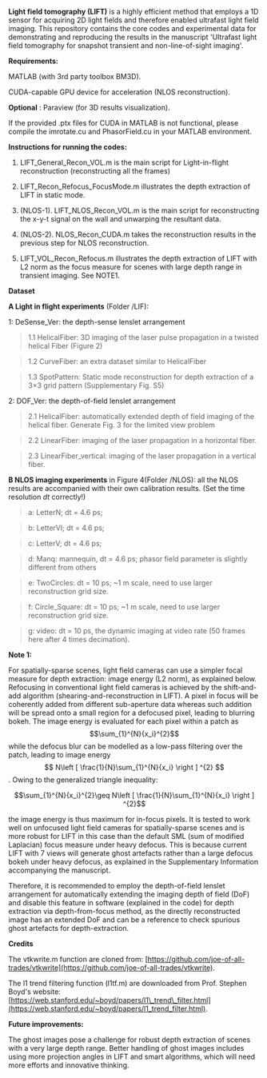 **Light field tomography (LIFT)** is a highly efficient method that employs a 1D sensor for acquiring 2D light fields and therefore enabled ultrafast light field imaging. This repository contains the core codes and experimental data for demonstrating and reproducing the results in the manuscript &#39;Ultrafast light field tomography for snapshot transient and non-line-of-sight imaging&#39;.

**Requirements:**

MATLAB (with 3rd party toolbox BM3D).

CUDA-capable GPU device for acceleration (NLOS reconstruction).

**Optional** : Paraview (for 3D results visualization).

If the provided .ptx files for CUDA in MATLAB is not functional, please compile the imrotate.cu and PhasorField.cu in your MATLAB environment.

**Instructions for running the codes:**

1. LIFT\_General\_Recon\_VOL.m is the main script for Light-in-flight reconstruction (reconstructing all the frames)

2. LIFT\_Recon\_Refocus\_FocusMode.m illustrates the depth extraction of LIFT in static mode.

3. (NLOS-1). LIFT\_NLOS\_Recon\_VOL.m is the main script for reconstructing the x-y-t signal on the wall and unwarping the resultant data.

3. (NLOS-2). NLOS\_Recon\_CUDA.m takes the reconstruction results in the previous step for NLOS reconstruction.

4. LIFT\_VOL\_Recon\_Refocus.m illustrates the depth extraction of LIFT with L2 norm as the focus measure for scenes with large depth range in transient imaging. See NOTE1.

**Dataset**

**A Light in flight experiments** (Folder /LIF):

1: DeSense\_Ver: the depth-sense lenslet arrangement

>1.1 HelicalFiber: 3D imaging of the laser pulse propagation in a twisted helical Fiber (Figure 2)

>1.2 CurveFiber: an extra dataset similar to HelicalFiber

>1.3 SpotPattern: Static mode reconstruction for depth extraction of a 3×3 grid pattern (Supplementary Fig. S5)

2: DOF\_Ver: the depth-of-field lenslet arrangement

>2.1 HelicalFiber: automatically extended depth of field imaging of the helical fiber. Generate Fig. 3 for the limited view problem

>2.2 LinearFiber: imaging of the laser propagation in a horizontal fiber.

>2.3 LinearFiber\_vertical: imaging of the laser propagation in a vertical fiber.

**B NLOS imaging experiments**  in Figure 4(Folder /NLOS): all the NLOS results are accompanied with their own calibration results. (Set the time resolution _dt_ correctly!)

>a: LetterN; dt = 4.6 ps;

>b: LetterVI; dt = 4.6 ps;

>c: LetterV; dt = 4.6 ps;

>d: Manq: mannequin, dt = 4.6 ps; phasor field parameter is slightly different from others

>e: TwoCircles: dt = 10 ps; ~1 m scale, need to use larger reconstruction grid size.

>f: Circle\_Square: dt = 10 ps; ~1 m scale, need to use larger reconstruction grid size.

>g: video: dt = 10 ps, the dynamic imaging at video rate (50 frames here after 4 times decimation).

**Note 1:**

For spatially-sparse scenes, light field cameras can use a simpler focal measure for depth extraction: image energy (L2 norm), as explained below. Refocusing in conventional light field cameras is achieved by the shift-and-add algorithm (shearing-and-reconstruction in LIFT). A pixel in focus will be coherently added from different sub-aperture data whereas such addition will be spread onto a small region for a defocused pixel, leading to blurring bokeh. The image energy is evaluated for each pixel within a patch as $$\sum_{1}^{N}{x_i}^{2}$$ while the defocus blur can be modelled as a low-pass filtering over the patch, leading to image energy $$ N\left [ \frac{1}{N}\sum_{1}^{N}{x_i} \right ] ^{2} $$. Owing to the generalized triangle inequality:

$$\sum_{1}^{N}{x_i}^{2}\geq N\left [ \frac{1}{N}\sum_{1}^{N}{x_i} \right ] ^{2}$$

the image energy is thus maximum for in-focus pixels. It is tested to work well on unfocused light field cameras for spatially-sparse scenes and is more robust for LIFT in this case than the default SML (sum of modified Laplacian) focus measure under heavy defocus. This is because current LIFT with 7 views will generate ghost artefacts rather than a large defocus bokeh under heavy defocus, as explained in the Supplementary Information accompanying the manuscript.

Therefore, it is recommended to employ the depth-of-field lenslet arrangement for automatically extending the imaging depth of field (DoF) and disable this feature in software (explained in the code) for depth extraction via depth-from-focus method, as the directly reconstructed image has an extended DoF and can be a reference to check spurious ghost artefacts for depth-extraction.

**Credits**

The vtkwrite.m function are cloned from: [https://github.com/joe-of-all-trades/vtkwrite](https://github.com/joe-of-all-trades/vtkwrite).

The l1 trend filtering function (l1tf.m) are downloaded from Prof. Stephen Boyd&#39;s website: [https://web.stanford.edu/~boyd/papers/l1\_trend\_filter.html](https://web.stanford.edu/~boyd/papers/l1_trend_filter.html).

**Future improvements:**

The ghost images pose a challenge for robust depth extraction of scenes with a very large depth range. Better handling of ghost images includes using more projection angles in LIFT and smart algorithms, which will need more efforts and innovative thinking.
